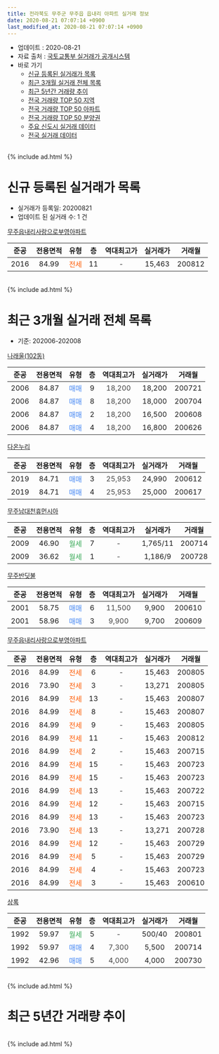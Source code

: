```yaml
---
title: 전라북도 무주군 무주읍 읍내리 아파트 실거래 정보
date: 2020-08-21 07:07:14 +0900
last_modified_at: 2020-08-21 07:07:14 +0900
---
```


* 업데이트 : 2020-08-21
* 자료 출처 : [국토교통부 실거래가 공개시스템](http://rt.molit.go.kr)
* 바로 가기
    * [신규 등록된 실거래가 목록](#신규-등록된-실거래가-목록)
    * [최근 3개월 실거래 전체 목록](#최근-3개월-실거래-전체-목록)
    * [최근 5년간 거래량 추이](#최근-5년간-거래량-추이)
    * [전국 거래량 TOP 50 지역](https://inasie.github.io/apt-trade-info/최근-3개월-전국에서-가장-거래가-많이-발생한-지역)
    * [전국 거래량 TOP 50 아파트](https://inasie.github.io/apt-trade-info/최근-3개월-전국에서-가장-거래가-많이-발생한-아파트)
    * [전국 거래량 TOP 50 분양권](https://inasie.github.io/apt-trade-info/최근-3개월-전국에서-가장-거래가-많이-발생한-분양권)
    * [주요 신도시 실거래 데이터](https://inasie.github.io/apt-trade-info/주요-신도시)
    * [전국 실거래 데이터](https://inasie.github.io/apt-trade-info/전국)
<br>
{% include ad.html %}
<br>

# 신규 등록된 실거래가 목록
* 실거래가 등록일: 20200821
* 업데이트 된 실거래 수: 1 건


[무주읍내리사랑으로부영아파트](https://search.naver.com/search.naver?query=%EC%A0%84%EB%9D%BC%EB%B6%81%EB%8F%84+%EB%AC%B4%EC%A3%BC%EA%B5%B0+%EB%AC%B4%EC%A3%BC%EC%9D%8D+%EC%9D%8D%EB%82%B4%EB%A6%AC+%EB%AC%B4%EC%A3%BC%EC%9D%8D%EB%82%B4%EB%A6%AC%EC%82%AC%EB%9E%91%EC%9C%BC%EB%A1%9C%EB%B6%80%EC%98%81%EC%95%84%ED%8C%8C%ED%8A%B8)

|준공|전용면적|유형|층|역대최고가|실거래가|거래월|
|:---:|:---:|:---:|:---:|:---:|:---:|:---:|
|2016|84.99|<span style="color:#ff5a00">전세</span>|11|<span style="color:#444444">-</span>|15,463|200812|


<br>
{% include ad.html %}
<br>

# 최근 3개월 실거래 전체 목록
* 기준: 202006-202008


[나래울(102동)](https://search.naver.com/search.naver?query=%EC%A0%84%EB%9D%BC%EB%B6%81%EB%8F%84+%EB%AC%B4%EC%A3%BC%EA%B5%B0+%EB%AC%B4%EC%A3%BC%EC%9D%8D+%EC%9D%8D%EB%82%B4%EB%A6%AC+%EB%82%98%EB%9E%98%EC%9A%B8%28102%EB%8F%99%29)

|준공|전용면적|유형|층|역대최고가|실거래가|거래월|
|:---:|:---:|:---:|:---:|:---:|:---:|:---:|
|2006|84.87|<span style="color:#4285f3">매매</span>|9|<span style="color:#444444">18,200</span>|18,200|200721|
|2006|84.87|<span style="color:#4285f3">매매</span>|8|<span style="color:#444444">18,200</span>|18,000|200704|
|2006|84.87|<span style="color:#4285f3">매매</span>|2|<span style="color:#444444">18,200</span>|16,500|200608|
|2006|84.87|<span style="color:#4285f3">매매</span>|4|<span style="color:#444444">18,200</span>|16,800|200626|

[다온누리](https://search.naver.com/search.naver?query=%EC%A0%84%EB%9D%BC%EB%B6%81%EB%8F%84+%EB%AC%B4%EC%A3%BC%EA%B5%B0+%EB%AC%B4%EC%A3%BC%EC%9D%8D+%EC%9D%8D%EB%82%B4%EB%A6%AC+%EB%8B%A4%EC%98%A8%EB%88%84%EB%A6%AC)

|준공|전용면적|유형|층|역대최고가|실거래가|거래월|
|:---:|:---:|:---:|:---:|:---:|:---:|:---:|
|2019|84.71|<span style="color:#4285f3">매매</span>|3|<span style="color:#444444">25,953</span>|24,990|200612|
|2019|84.71|<span style="color:#4285f3">매매</span>|4|<span style="color:#444444">25,953</span>|25,000|200617|

[무주남대천휴먼시아](https://search.naver.com/search.naver?query=%EC%A0%84%EB%9D%BC%EB%B6%81%EB%8F%84+%EB%AC%B4%EC%A3%BC%EA%B5%B0+%EB%AC%B4%EC%A3%BC%EC%9D%8D+%EC%9D%8D%EB%82%B4%EB%A6%AC+%EB%AC%B4%EC%A3%BC%EB%82%A8%EB%8C%80%EC%B2%9C%ED%9C%B4%EB%A8%BC%EC%8B%9C%EC%95%84)

|준공|전용면적|유형|층|역대최고가|실거래가|거래월|
|:---:|:---:|:---:|:---:|:---:|:---:|:---:|
|2009|46.90|<span style="color:#34a853">월세</span>|7|<span style="color:#444444">-</span>|1,765/11|200714|
|2009|36.62|<span style="color:#34a853">월세</span>|1|<span style="color:#444444">-</span>|1,186/9|200728|

[무주반딧불](https://search.naver.com/search.naver?query=%EC%A0%84%EB%9D%BC%EB%B6%81%EB%8F%84+%EB%AC%B4%EC%A3%BC%EA%B5%B0+%EB%AC%B4%EC%A3%BC%EC%9D%8D+%EC%9D%8D%EB%82%B4%EB%A6%AC+%EB%AC%B4%EC%A3%BC%EB%B0%98%EB%94%A7%EB%B6%88)

|준공|전용면적|유형|층|역대최고가|실거래가|거래월|
|:---:|:---:|:---:|:---:|:---:|:---:|:---:|
|2001|58.75|<span style="color:#4285f3">매매</span>|6|<span style="color:#444444">11,500</span>|9,900|200610|
|2001|58.96|<span style="color:#4285f3">매매</span>|3|<span style="color:#444444">9,900</span>|9,700|200609|

[무주읍내리사랑으로부영아파트](https://search.naver.com/search.naver?query=%EC%A0%84%EB%9D%BC%EB%B6%81%EB%8F%84+%EB%AC%B4%EC%A3%BC%EA%B5%B0+%EB%AC%B4%EC%A3%BC%EC%9D%8D+%EC%9D%8D%EB%82%B4%EB%A6%AC+%EB%AC%B4%EC%A3%BC%EC%9D%8D%EB%82%B4%EB%A6%AC%EC%82%AC%EB%9E%91%EC%9C%BC%EB%A1%9C%EB%B6%80%EC%98%81%EC%95%84%ED%8C%8C%ED%8A%B8)

|준공|전용면적|유형|층|역대최고가|실거래가|거래월|
|:---:|:---:|:---:|:---:|:---:|:---:|:---:|
|2016|84.99|<span style="color:#ff5a00">전세</span>|6|<span style="color:#444444">-</span>|15,463|200805|
|2016|73.90|<span style="color:#ff5a00">전세</span>|3|<span style="color:#444444">-</span>|13,271|200805|
|2016|84.99|<span style="color:#ff5a00">전세</span>|13|<span style="color:#444444">-</span>|15,463|200807|
|2016|84.99|<span style="color:#ff5a00">전세</span>|8|<span style="color:#444444">-</span>|15,463|200807|
|2016|84.99|<span style="color:#ff5a00">전세</span>|9|<span style="color:#444444">-</span>|15,463|200805|
|2016|84.99|<span style="color:#ff5a00">전세</span>|11|<span style="color:#444444">-</span>|15,463|200812|
|2016|84.99|<span style="color:#ff5a00">전세</span>|2|<span style="color:#444444">-</span>|15,463|200715|
|2016|84.99|<span style="color:#ff5a00">전세</span>|15|<span style="color:#444444">-</span>|15,463|200723|
|2016|84.99|<span style="color:#ff5a00">전세</span>|15|<span style="color:#444444">-</span>|15,463|200723|
|2016|84.99|<span style="color:#ff5a00">전세</span>|13|<span style="color:#444444">-</span>|15,463|200722|
|2016|84.99|<span style="color:#ff5a00">전세</span>|12|<span style="color:#444444">-</span>|15,463|200715|
|2016|84.99|<span style="color:#ff5a00">전세</span>|13|<span style="color:#444444">-</span>|15,463|200723|
|2016|73.90|<span style="color:#ff5a00">전세</span>|13|<span style="color:#444444">-</span>|13,271|200728|
|2016|84.99|<span style="color:#ff5a00">전세</span>|12|<span style="color:#444444">-</span>|15,463|200729|
|2016|84.99|<span style="color:#ff5a00">전세</span>|5|<span style="color:#444444">-</span>|15,463|200729|
|2016|84.99|<span style="color:#ff5a00">전세</span>|4|<span style="color:#444444">-</span>|15,463|200723|
|2016|84.99|<span style="color:#ff5a00">전세</span>|3|<span style="color:#444444">-</span>|15,463|200610|

[상록](https://search.naver.com/search.naver?query=%EC%A0%84%EB%9D%BC%EB%B6%81%EB%8F%84+%EB%AC%B4%EC%A3%BC%EA%B5%B0+%EB%AC%B4%EC%A3%BC%EC%9D%8D+%EC%9D%8D%EB%82%B4%EB%A6%AC+%EC%83%81%EB%A1%9D)

|준공|전용면적|유형|층|역대최고가|실거래가|거래월|
|:---:|:---:|:---:|:---:|:---:|:---:|:---:|
|1992|59.97|<span style="color:#34a853">월세</span>|5|<span style="color:#444444">-</span>|500/40|200801|
|1992|59.97|<span style="color:#4285f3">매매</span>|4|<span style="color:#444444">7,300</span>|5,500|200714|
|1992|42.96|<span style="color:#4285f3">매매</span>|5|<span style="color:#444444">4,000</span>|4,000|200730|


<br>
{% include ad.html %}
<br>

# 최근 5년간 거래량 추이


<div style="width:100%;">
    <canvas id="deal_progress" height="200"></canvas>
</div>

<script>
new Chart(document.getElementById("deal_progress"), {
    type: 'line',
    data: {
        labels: ['201508','201509','201510','201511','201512','201601','201602','201603','201604','201605','201606','201607','201608','201609','201610','201611','201612','201701','201702','201703','201704','201705','201706','201707','201708','201709','201710','201711','201712','201801','201802','201803','201804','201805','201806','201807','201808','201809','201810','201811','201812','201901','201902','201903','201904','201905','201906','201907','201908','201909','201910','201911','201912','202001','202002','202003','202004','202005','202006','202007','202008'],
        datasets: [{
            label: '매매',
            pointRadius: 1,
            data: [3, 4, 2, 1, 2, 2, 4, 2, 3, 0, 3, 4, 6, 4, 3, 1, 4, 1, 3, 9, 0, 1, 3, 1, 5, 3, 7, 2, 3, 4, 3, 5, 5, 0, 4, 4, 2, 2, 2, 2, 4, 3, 3, 2, 2, 1, 1, 0, 3, 2, 2, 3, 12, 4, 9, 7, 3, 3, 6, 4, 0],
            borderColor: "rgba(255, 201, 14, 1)",
            backgroundColor: "rgba(255, 201, 14, 0.5)",
            fill: false,
            lineTension: 0
        },{
            label: '전월세',
            pointRadius: 1,
            data: [2, 2, 1, 3, 1, 2, 2, 1, 1, 1, 0, 36, 6, 6, 5, 5, 4, 1, 2, 2, 0, 4, 1, 6, 10, 14, 6, 6, 2, 4, 0, 7, 1, 1, 0, 10, 19, 7, 1, 3, 2, 5, 2, 0, 4, 1, 1, 14, 17, 14, 8, 3, 1, 3, 1, 3, 2, 1, 1, 12, 7],
            borderColor: "rgba(0, 141, 185, 1)",
            backgroundColor: "rgba(0, 141, 185, 0.5)",
            fill: false,
            lineTension: 0
        }
        ]
    },
    options: {
        responsive: true,
        title: {
            display: false
        },
        tooltips: {
            mode: 'index',
            intersect: false
        },
        hover: {
            mode: 'nearest',
            intersect: true
        },
        scales: {
            xAxes: [{
                display: true,
                scaleLabel: {
                    display: true,
                    labelString: '년/월'
                }
            }],
            yAxes: [{
                display: true,
                ticks: {
                    suggestedMin: 0,
                },
                scaleLabel: {
                    display: true,
                    labelString: '실거래 수'
                }
            }]
        }
    }
});

</script>


<br>
{% include ad.html %}
<br>

